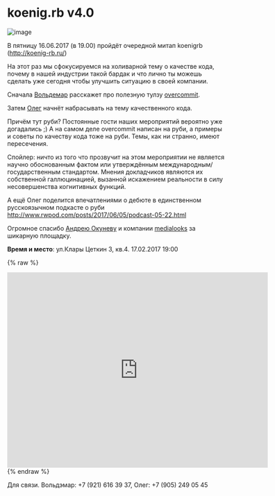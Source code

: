 # koenig.rb v4.0
![image](https://secure.meetupstatic.com/photos/event/b/9/6/a/600_461867466.jpeg)

В пятницу 16.06.2017 (в 19.00) пройдёт очередной митап koenigrb (http://koenig-rb.ru/) 

На этот раз мы сфокусируемся на холиварной тему о качестве кода, почему в нашей индустрии такой бардак и что лично ты можешь сделать уже сегодня чтобы улучшить ситуацию в своей компании.

Сначала [Вольдемар](https://www.facebook.com/voldemar.duletskiy) расскажет про полезную тулзу [overcommit](https://github.com/brigade/overcommit).

Затем [Олег](https://www.facebook.com/profile.php?id=100005362953409&fref=ts) начнёт набрасывать на тему качественного кода.

Причём тут руби? Постоянные гости наших мероприятий вероятно уже догадались ;) А на самом деле overcommit написан на руби, а примеры и советы по качеству кода тоже на руби. Темы, как ни странно, имеют пересечения.

Спойлер: ничто из того что прозвучит на этом мероприятии не является научно обоснованным фактом или утверждённым международным/государственным стандартом. Мнения докладчиков являются их собственной галлюцинацией, вызанной искажением реальности в силу несовершенства когнитивных функций.

А ещё Олег поделится впечатлениями о дебюте в единственном русскоязычном подкасте о руби http://www.rwpod.com/posts/2017/06/05/podcast-05-22.html

Огромное спасибо [Андрею Окуневу](https://www.facebook.com/andrew.okunev.3) и компании [medialooks](https://www.medialooks.com/) за шикарную площадку.

**Время и место**: ул.Клары Цеткин 3, кв.4. 17.02.2017 19:00 

{% raw %}
<iframe src="https://www.google.com/maps/embed?pb=!1m18!1m12!1m3!1d2302.691601820321!2d20.52670901629107!3d54.750225980297266!2m3!1f0!2f0!3f0!3m2!1i1024!2i768!4f13.1!3m3!1m2!1s0x46e3158939c4f137%3A0xeead769eb640ea4c!2z0YPQuy4g0JrQu9Cw0YDRiyDQptC10YLQutC40L0sIDMsINCa0LDQu9C40L3QuNC90LPRgNCw0LQsINCa0LDQu9C40L3QuNC90LPRgNCw0LTRgdC60LDRjyDQvtCx0LsuLCAyMzYwMjk!5e0!3m2!1sru!2sru!4v1486742453962" width="600" height="450" frameborder="0" style="border:0" allowfullscreen></iframe>
{% endraw %}

Для связи. Вольдэмар: +7 (921) 616 39 37, Олег: +7 (905) 249 05 45
